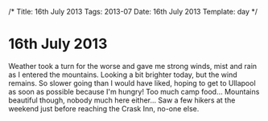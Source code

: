 /*
Title: 16th July 2013
Tags: 2013-07
Date: 16th July 2013
Template: day
*/

# 16th July 2013

Weather took a turn for the worse and gave me strong winds, mist and rain as I entered the mountains. Looking a bit brighter today, but the wind remains. So slower going than I would have liked, hoping to get to Ullapool as soon as possible because I'm hungry! Too much camp food… Mountains beautiful though, nobody much here either… Saw a few hikers at the weekend just before reaching the Crask Inn, no-one else.